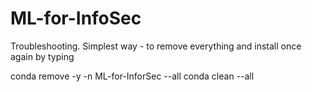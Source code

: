 # ML-for-InfoSec






Troubleshooting. Simplest way - to remove everything and install once again by typing

conda remove -y -n ML-for-InforSec --all
conda clean --all
